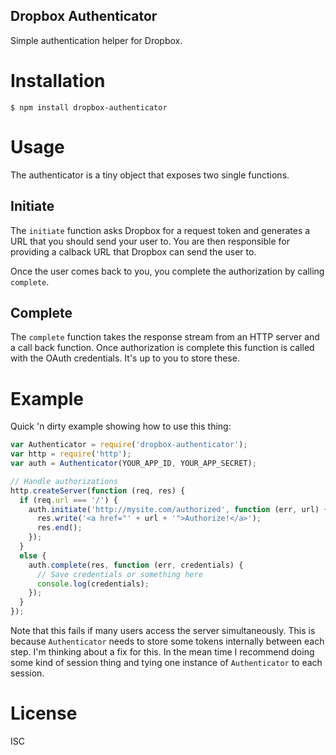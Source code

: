Dropbox Authenticator
---------------------

Simple authentication helper for Dropbox.

# Installation

`$ npm install dropbox-authenticator`

# Usage

The authenticator is a tiny object that exposes two single functions.

## Initiate

The `initiate` function asks Dropbox for a request token and generates a URL
that you should send your user to. You are then responsible for providing
a calback URL that Dropbox can send the user to.

Once the user comes back to you, you complete the authorization by calling
`complete`.

## Complete

The `complete` function takes the response stream from an HTTP server and a
call back function. Once authorization is complete this function is called
with the OAuth credentials. It's up to you to store these.

# Example

Quick 'n dirty example showing how to use this thing:

```js
var Authenticator = require('dropbox-authenticator');
var http = require('http');
var auth = Authenticator(YOUR_APP_ID, YOUR_APP_SECRET);

// Handle authorizations
http.createServer(function (req, res) {
  if (req.url === '/') {
    auth.initiate('http://mysite.com/authorized', function (err, url) {
      res.write('<a href="' + url + '">Authorize!</a>');
      res.end();
    });
  }
  else {
    auth.complete(res, function (err, credentials) {
      // Save credentials or something here
      console.log(credentials);
    });
  }
});
```

Note that this fails if many users access the server simultaneously. This is
because `Authenticator` needs to store some tokens internally between each
step. I'm thinking about a fix for this. In the mean time I recommend doing
some kind of session thing and tying one instance of `Authenticator` to each
session.

# License

ISC

